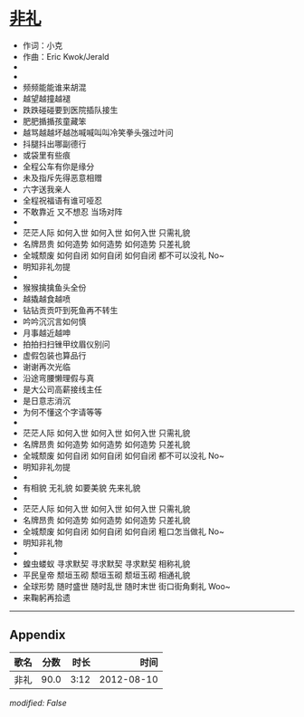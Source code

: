 # [非礼](https://music.163.com/song?id=64020)

* 作词：小克
* 作曲：Eric Kwok/Jerald
*
*
* 频频能能谁来胡混
* 越望越撞越褪
* 跌跌碰碰要到医院插队接生
* 肥肥揗揗孩童藏笨
* 越骂越越坏越氹喊喊叫叫冷笑拳头强过叶问
* 抖腿抖出哪副德行
* 或袋里有些痕
* 全程公车有你是缘分
* 未及指斥先得恶意相赠
* 六字送我亲人
* 全程祝福语有谁可哑忍
* 不敢靠近 又不想忍 当场对阵
* 
* 茫茫人际 如何入世 如何入世 如何入世 只需礼貌
* 名牌昂贵 如何造势 如何造势 如何造势 只差礼貌
* 全城颓废 如何自闭 如何自闭 如何自闭 都不可以没礼 No~
* 明知非礼勿提
* 
* 猴猴擒擒鱼头全份
* 越撬越食越喷
* 钻钻贡贡吓到死鱼再不转生
* 吟吟沉沉言如何慎
* 月事越近越呻
* 拍拍扫扫锉甲纹眉仪别问
* 虚假包装也算品行
* 谢谢再次光临
* 沿途弯腰懒理假与真
* 是大公司高薪接线主任
* 是日意志消沉
* 为何不懂这个字请等等
* 
* 茫茫人际 如何入世 如何入世 如何入世 只需礼貌
* 名牌昂贵 如何造势 如何造势 如何造势 只差礼貌
* 全城颓废 如何自闭 如何自闭 如何自闭 都不可以没礼 No~
* 明知非礼勿提
* 
* 有相貌 无礼貌 如要美貌 先来礼貌
* 
* 茫茫人际 如何入世 如何入世 如何入世 只需礼貌
* 名牌昂贵 如何造势 如何造势 如何造势 只差礼貌
* 全城颓废 如何自闭 如何自闭 如何自闭 粗口怎当做礼 No~
* 明知非礼物
* 
* 蝗虫蝼蚁 寻求默契 寻求默契 寻求默契 相称礼貌
* 平民皇帝 颓垣玉砌 颓垣玉砌 颓垣玉砌 相通礼貌
* 全球形势 随时盛世 随时乱世 随时末世 街口街角剩礼 Woo~
* 来鞠躬再拾遗


---

## Appendix

|歌名|分数|时长|时间|
|:---|:---:|---:|---:|
|非礼|90.0|3:12|2012-08-10

*modified: False*